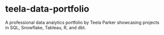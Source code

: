 # teela-data-portfolio
A professional data analytics portfolio by Teela Parker showcasing projects in SQL, Snowflake, Tableau, R, and dbt.
